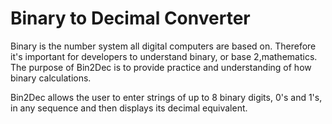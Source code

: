 # Binary to Decimal Converter


Binary is the number system all digital computers are based on. Therefore it's important for developers to understand binary, or base 2,mathematics. 
The purpose of Bin2Dec is to provide practice and understanding of how binary calculations.

Bin2Dec allows the user to enter strings of up to 8 binary digits, 0's and 1's, in any sequence and then displays its decimal equivalent.

